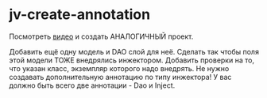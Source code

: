 # jv-create-annotation
 
Посмотреть [видео](https://mate-academy.github.io/jv-program/lesson_11.html) и создать АНАЛОГИЧНЫЙ проект. 

Добавить ещё одну модель и DAO слой для неё. Сделать так чтобы поля этой модели ТОЖЕ 
внедрялись инжектором.
Добавить проверки на то, что указан класс, экземпляр которого надо внедрять.
Не нужно создавать дополнительную аннотацию по типу инжектора! У вас должно быть всего две аннотации - Dao и Inject.
